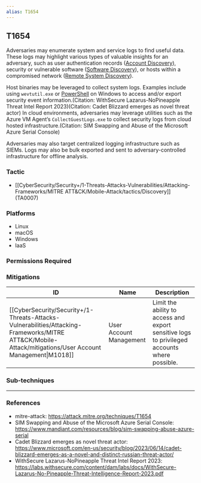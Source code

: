 ```yaml
---
alias: T1654
---
```


## T1654

Adversaries may enumerate system and service logs to find useful data. These logs may highlight various types of valuable insights for an adversary, such as user authentication records ([Account Discovery](https://attack.mitre.org/techniques/T1087)), security or vulnerable software ([Software Discovery](https://attack.mitre.org/techniques/T1518)), or hosts within a compromised network ([Remote System Discovery](https://attack.mitre.org/techniques/T1018)).

Host binaries may be leveraged to collect system logs. Examples include using `wevtutil.exe` or [PowerShell](https://attack.mitre.org/techniques/T1059/001) on Windows to access and/or export security event information.(Citation: WithSecure Lazarus-NoPineapple Threat Intel Report 2023)(Citation: Cadet Blizzard emerges as novel threat actor) In cloud environments, adversaries may leverage utilities such as the Azure VM Agent’s `CollectGuestLogs.exe` to collect security logs from cloud hosted infrastructure.(Citation: SIM Swapping and Abuse of the Microsoft Azure Serial Console)

Adversaries may also target centralized logging infrastructure such as SIEMs. Logs may also be bulk exported and sent to adversary-controlled infrastructure for offline analysis.


### Tactic
- [[CyberSecurity/Security+/1-Threats-Attacks-Vulnerabilities/Attacking-Frameworks/MITRE ATT&CK/Mobile-Attack/tactics/Discovery]] (TA0007)

### Platforms
- Linux
- macOS
- Windows
- IaaS

### Permissions Required

### Mitigations

| ID | Name | Description |
| --- | --- | --- |
| [[CyberSecurity/Security+/1-Threats-Attacks-Vulnerabilities/Attacking-Frameworks/MITRE ATT&CK/Mobile-Attack/mitigations/User Account Management\|M1018]] | User Account Management | Limit the ability to access and export sensitive logs to privileged accounts where possible. |

### Sub-techniques


---
### References

- mitre-attack: https://attack.mitre.org/techniques/T1654
- SIM Swapping and Abuse of the Microsoft Azure Serial Console: https://www.mandiant.com/resources/blog/sim-swapping-abuse-azure-serial
- Cadet Blizzard emerges as novel threat actor: https://www.microsoft.com/en-us/security/blog/2023/06/14/cadet-blizzard-emerges-as-a-novel-and-distinct-russian-threat-actor/
- WithSecure Lazarus-NoPineapple Threat Intel Report 2023: https://labs.withsecure.com/content/dam/labs/docs/WithSecure-Lazarus-No-Pineapple-Threat-Intelligence-Report-2023.pdf
